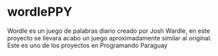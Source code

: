 # wordlePPY
Wordle es un juego de palabras diario creado por Josh Wardle, en este proyecto se llevara acabo un juego aproximadamente similar al original.
Este es uno de los proyectos en Programando Paraguay
